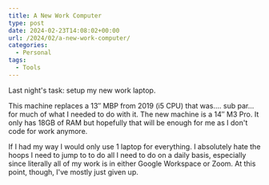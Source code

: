```yaml
---
title: A New Work Computer
type: post
date: 2024-02-23T14:08:02+00:00
url: /2024/02/a-new-work-computer/
categories:
  - Personal
tags:
  - Tools
---
```


Last night's task: setup my new work laptop.

This machine replaces a 13&#8243; MBP from 2019 (i5 CPU) that was.... sub par... for much of what I needed to do with it. The new machine is a 14&#8243; M3 Pro. It only has 18GB of RAM but hopefully that will be enough for me as I don't code for work anymore.

If I had my way I would only use 1 laptop for everything. I absolutely hate the hoops I need to jump to to do all I need to do on a daily basis, especially since literally all of my work is in either Google Workspace or Zoom. At this point, though, I've mostly just given up.